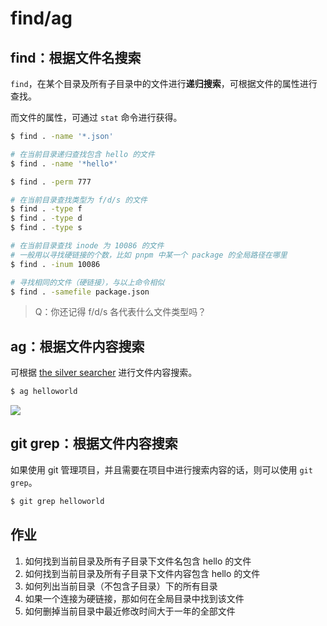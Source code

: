 # find/ag

## find：根据文件名搜索

`find`，在某个目录及所有子目录中的文件进行**递归搜索**，可根据文件的属性进行查找。

而文件的属性，可通过 `stat` 命令进行获得。

``` bash
$ find . -name '*.json'

# 在当前目录递归查找包含 hello 的文件
$ find . -name '*hello*'

$ find . -perm 777

# 在当前目录查找类型为 f/d/s 的文件
$ find . -type f
$ find . -type d
$ find . -type s

# 在当前目录查找 inode 为 10086 的文件
# 一般用以寻找硬链接的个数，比如 pnpm 中某一个 package 的全局路径在哪里
$ find . -inum 10086

# 寻找相同的文件（硬链接），与以上命令相似
$ find . -samefile package.json
```

> Q：你还记得 f/d/s 各代表什么文件类型吗？

## ag：根据文件内容搜索

可根据 [the silver searcher](https://github.com/ggreer/the_silver_searcher) 进行文件内容搜索。

``` bash
$ ag helloworld
```

![](https://static.shanyue.tech/images/22-07-08/clipboard-1152.2d6175.webp)

## git grep：根据文件内容搜索

如果使用 git 管理项目，并且需要在项目中进行搜索内容的话，则可以使用 `git grep`。

``` bash
$ git grep helloworld
```

## 作业

1. 如何找到当前目录及所有子目录下文件名包含 hello 的文件
1. 如何找到当前目录及所有子目录下文件内容包含 hello 的文件
1. 如何列出当前目录（不包含子目录）下的所有目录
1. 如果一个连接为硬链接，那如何在全局目录中找到该文件
1. 如何删掉当前目录中最近修改时间大于一年的全部文件
